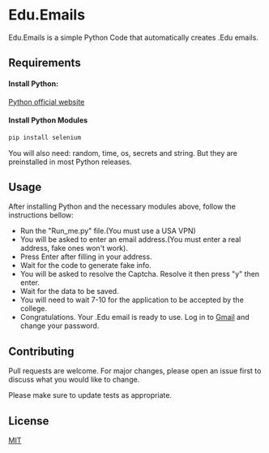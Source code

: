 # Edu.Emails

Edu.Emails is a simple Python Code that automatically creates .Edu emails.

## Requirements
#### Install Python:
[Python official website](https://www.python.org/downloads/)

#### Install Python Modules
```python
pip install selenium
```
You will also need: random, time, os, secrets and string. But they are preinstalled in most Python releases.
## Usage
After installing Python and the necessary modules above, follow the instructions bellow:
* Run the "Run_me.py" file.(You must use a USA VPN)
* You will be asked to enter an email address.(You must enter a real address, fake ones won't work). 
* Press Enter after filling in your address.
* Wait for the code to generate fake info.
* You will be asked to resolve the Captcha. Resolve it then press "y" then enter.
* Wait for the data to be saved.
* You will need to wait 7-10 for the application to be accepted by the college.
* Congratulations. Your .Edu email is ready to use. Log in to [Gmail](https://mail.google.com/) and change your password.


## Contributing
Pull requests are welcome. For major changes, please open an issue first to discuss what you would like to change.

Please make sure to update tests as appropriate.

## License
[MIT](https://choosealicense.com/licenses/mit/)
